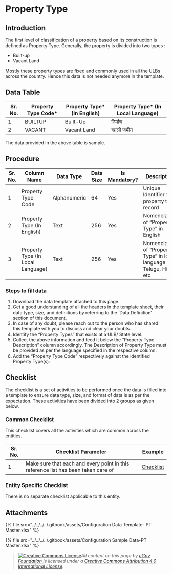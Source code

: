 # Property Type

## Introduction <a href="#introduction" id="introduction"></a>

The first level of classification of a property based on its construction is defined as Property Type. Generally, the property is divided into two types :

* Built-up
* Vacant Land

Mostly these property types are fixed and commonly used in all the ULBs across the country. Hence this data is not needed anymore in the template.

## Data Table <a href="#data-table" id="data-table"></a>

| Sr. No. | Property Type Code\* | Property Type\* (In English) | Property Type\* (In Local Language) |
| ------- | -------------------- | ---------------------------- | ----------------------------------- |
| 1       | BUILTUP              | Built-Up                     | निर्माण                             |
| 2       | VACANT               | Vacant Land                  | खाली जमीन                           |

The data provided in the above table is sample.

## Procedure <a href="#procedure" id="procedure"></a>

| Sr. No. | Column Name                       | Data Type    | Data Size | Is Mandatory? | Description                                                              |
| ------- | --------------------------------- | ------------ | --------- | ------------- | ------------------------------------------------------------------------ |
| 1       | Property Type Code                | Alphanumeric | 64        | Yes           | Unique Identifier for property type record                               |
| 2       | Property Type (In English)        | Text         | 256       | Yes           | Nomenclature of “Property Type” in English                               |
| 3       | Property Type (In Local Language) | Text         | 256       | Yes           | Nomenclature of “Property Type” in local language e.g. Telugu, Hindi etc |

### Steps to fill data <a href="#steps-to-fill-data" id="steps-to-fill-data"></a>

1. Download the data template attached to this page.
2. Get a good understanding of all the headers in the template sheet, their data type, size, and definitions by referring to the ‘Data Definition’ section of this document.
3. In case of any doubt, please reach out to the person who has shared this template with you to discuss and clear your doubts.
4. Identify the “Property Types” that exists at a ULB/ State level.
5. Collect the above information and feed it below the “Property Type Description” column accordingly. The Description of Property Type must be provided as per the language specified in the respective column.
6. Add the “Property Type Code” respectively against the identified Property Type(s).

## Checklist <a href="#checklist" id="checklist"></a>

The checklist is a set of activities to be performed once the data is filled into a template to ensure data type, size, and format of data is as per the expectation. These activities have been divided into 2 groups as given below.

### Common Checklist <a href="#common-checklist" id="common-checklist"></a>

This checklist covers all the activities which are common across the entities.

| Sr. No. | Checklist Parameter                                                               | Example                                                                                     |
| ------- | --------------------------------------------------------------------------------- | ------------------------------------------------------------------------------------------- |
| 1       | Make sure that each and every point in this reference list has been taken care of | ​[Checklist](https://digit-discuss.atlassian.net/wiki/spaces/DO/pages/502203140/Checklist)​ |

### Entity Specific Checklist <a href="#entity-specific-checklist" id="entity-specific-checklist"></a>

There is no separate checklist applicable to this entity.

## Attachments <a href="#attachments" id="attachments"></a>

{% file src="../../../../.gitbook/assets/Configuration Data Template- PT Master.xlsx" %}

{% file src="../../../../.gitbook/assets/Configuration Sample Data-PT Master.xlsx" %}

> [![Creative Commons License](https://i.creativecommons.org/l/by/4.0/80x15.png)](http://creativecommons.org/licenses/by/4.0/)_All content on this page by_ [_eGov Foundation_ ](https://egov.org.in/)_is licensed under a_ [_Creative Commons Attribution 4.0 International License_](http://creativecommons.org/licenses/by/4.0/)_._
